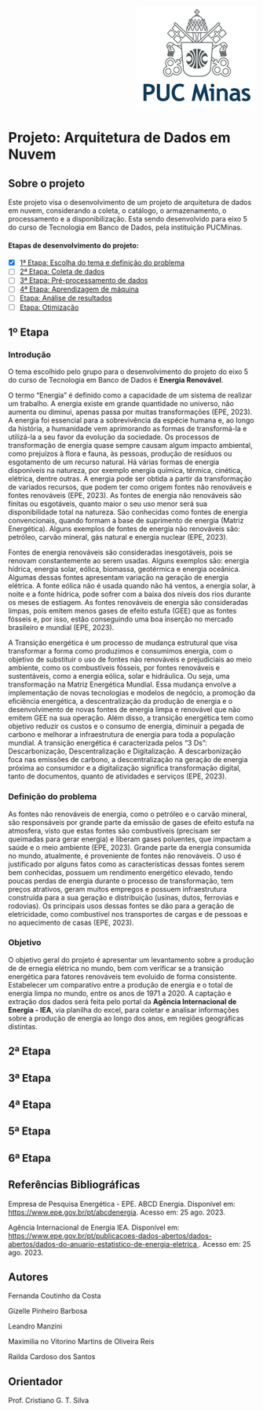 <div align="right">
<img src="/imagens/puc_minas.png">
</div>


# Projeto: Arquitetura de Dados em Nuvem

## Sobre o projeto 
<p> Este projeto visa o desenvolvimento de um projeto de arquitetura de dados em nuvem, considerando a coleta, o catálogo, o armazenamento, o processamento e a disponibilização. Esta sendo desenvolvido para eixo 5 do curso de Tecnologia em Banco de Dados, pela instituição PUCMinas.</p>

#### Etapas de desenvolvimento do projeto:
- [X] [1ª Etapa: Escolha do tema e definição do problema]( https://github.com/Fectnho/BD2.2023Project_Puc/tree/main#1%C2%BA-etapa)
- [ ] [2ª Etapa: Coleta de dados](https://github.com/Fectnho/BD2.2023Project_Puc/tree/main#2%C2%AA-etapa)
- [ ] [3ª Etapa: Pré-processamento de dados](https://github.com/Fectnho/BD2.2023Project_Puc/tree/main#3%C2%AA-etapa)
- [ ] [4ª Etapa: Aprendizagem de máquina](https://github.com/Fectnho/BD2.2023Project_Puc/tree/main#4%C2%AA-etapa)
- [ ] [Etapa: Análise de resultados](https://github.com/Fectnho/BD2.2023Project_Puc/tree/main#5%C2%AA-etapa)
- [ ] [Etapa: Otimização](https://github.com/Fectnho/BD2.2023Project_Puc/tree/main#6%C2%AA-etapa)

## 1º Etapa  

### Introdução
<p>
O tema escolhido pelo grupo para o desenvolvimento do projeto do eixo 5 do curso de Tecnologia em Banco de Dados é <b>Energia Renovável</b>.
</p>
<p>
 O termo “Energia” é definido como a capacidade de um sistema de realizar um trabalho. A energia existe em grande quantidade no universo, não aumenta ou diminui, apenas passa por muitas transformações (EPE, 2023).
	A energia foi essencial para a sobrevivência da espécie humana e, ao longo da história, a humanidade vem aprimorando as formas de transformá-la e utilizá-la a seu favor da evolução da sociedade. Os processos de transformação de energia quase sempre causam algum impacto ambiental, como prejuízos à flora e fauna, às pessoas, produção de resíduos ou esgotamento de um recurso natural. Há várias formas de energia disponíveis na natureza, por exemplo energia química, térmica, cinética, elétrica, dentre outras. A energia pode ser obtida a partir da transformação de variados recursos, que podem ter como origem fontes não renováveis e fontes renováveis (EPE, 2023).
	As fontes de energia não renováveis são finitas ou esgotáveis, quanto maior o seu uso menor será sua disponibilidade total na natureza. São conhecidas como fontes de energia convencionais, quando formam a base de suprimento de energia (Matriz Energética). Alguns exemplos de fontes de energia não renováveis são: petróleo, carvão mineral,  gás natural e energia nuclear (EPE, 2023).
</p>
<p>
Fontes de energia renováveis são consideradas inesgotáveis, pois se renovam constantemente ao serem usadas. Alguns exemplos são: energia hídrica, energia solar, eólica,  biomassa, geotérmica e energia oceânica. Algumas dessas fontes apresentam variação na geração de energia elétrica. A fonte eólica não é usada quando não há ventos, a energia solar, à noite e a fonte hídrica, pode sofrer com a baixa dos níveis dos rios durante os meses de estiagem. As fontes renováveis de energia são consideradas limpas, pois emitem menos gases de efeito estufa (GEE) que as fontes fósseis e, por isso, estão conseguindo uma boa inserção no mercado brasileiro e mundial (EPE, 2023).
</p>
<p>
A Transição energética é um processo de mudança estrutural que visa transformar a forma como produzimos e consumimos energia, com o objetivo de substituir o uso de fontes não renováveis e prejudiciais ao meio ambiente, como os combustíveis fósseis, por fontes renováveis e sustentáveis, como a energia eólica, solar e hidráulica. Ou seja, uma transformação na Matriz Energética Mundial. Essa mudança envolve a implementação de novas tecnologias e modelos de negócio, a promoção da eficiência energética, a descentralização da produção de energia e o desenvolvimento de novas fontes de energia limpa e renovável que não emitem GEE na sua operação. Além disso, a transição energética tem como objetivo reduzir os custos e o consumo de energia, diminuir a pegada de carbono e melhorar a infraestrutura de energia para toda a população mundial. A transição energética é caracterizada pelos “3 Ds”: Descarbonização, Descentralização e Digitalização. A descarbonização foca nas emissões de carbono, a descentralização na geração de energia próxima ao consumidor e a digitalização significa transformação digital, tanto de documentos, quanto de atividades e serviços (EPE, 2023).
</p>

### Definição do problema
<p>
As fontes não renováveis de energia, como o petróleo e o carvão mineral, são responsáveis por grande parte da emissão de gases de efeito estufa na atmosfera, visto que estas fontes são combustíveis (precisam ser queimadas para gerar energia) e liberam gases poluentes, que impactam a saúde e o meio ambiente (EPE, 2023).
Grande parte da energia consumida no mundo, atualmente, é proveniente de fontes não renováveis. O uso é justificado por alguns fatos como as características dessas fontes serem bem conhecidas, possuem um rendimento energético elevado, tendo poucas perdas de energia durante o processo de transformação, tem preços atrativos, geram muitos empregos e possuem infraestrutura construída para a sua geração e distribuição (usinas, dutos, ferrovias e rodovias). Os principais usos dessas fontes se dão para a geração de eletricidade, como combustível nos transportes de cargas e de pessoas e no aquecimento de casas (EPE, 2023).
</p>

### Objetivo

<p>
O objetivo geral do projeto é apresentar um levantamento sobre a produção de de ernegia elétrica no mundo, bem com verificar se a transição energética para fatores  renováveis tem evoluido de forma consistente.
Estabelecer um comparativo entre a produção de energia e o total de energia limpa no mundo, entre os anos de 1971 a 2020. A captação e extração dos dados será feita pelo portal da <b> Agência Internacional de Energia -
IEA</b>, via planilha do excel, para coletar e analisar informações sobre a produção de energia ao longo dos anos,  em  regiões geográficas distintas.
</p>

## 2ª Etapa

## 3ª Etapa

## 4ª Etapa

## 5ª Etapa

## 6ª Etapa

## Referências Bibliográficas

Empresa de Pesquisa Energética - EPE. ABCD Energia. Disponível em: https://www.epe.gov.br/pt/abcdenergia. Acesso em: 25 ago. 2023.

 Agência Internacional de Energia IEA. Disponível em: [https://www.epe.gov.br/pt/publicacoes-dados-abertos/dados-abertos/dados-do-anuario-estatistico-de-energia-eletrica ](https://iea.blob.core.windows.net/assets/a5142e9d-bcc5-4dfe-a950-3eac2f364b0c/WorldEnergyBalancesHighlights2021.xlsx). Acesso em: 25 ago. 2023.

## Autores

Fernanda Coutinho da Costa

Gizelle Pinheiro Barbosa

Leandro Manzini

Maximilia no Vitorino Martins de Oliveira Reis

Railda Cardoso dos Santos

## Orientador

Prof. Cristiano G. T. Silva


